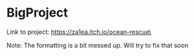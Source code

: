 # BigProject

Link to project: https://za1ea.itch.io/ocean-rescue\

Note: The formatting is a bit messed up. Will try to fix that soon
